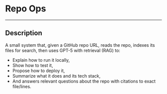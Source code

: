 # Repo Ops
---
## Description
A small system that, given a GitHub repo URL, reads the repo, indexes its files for search, then uses GPT-5 with retrieval (RAG) to: 
* Explain how to run it locally, 
* Show how to test it, 
* Propose how to deploy it, 
* Summarize what it does and its tech stack, 
* And answers relevant questions about the repo with citations to exact file/lines.